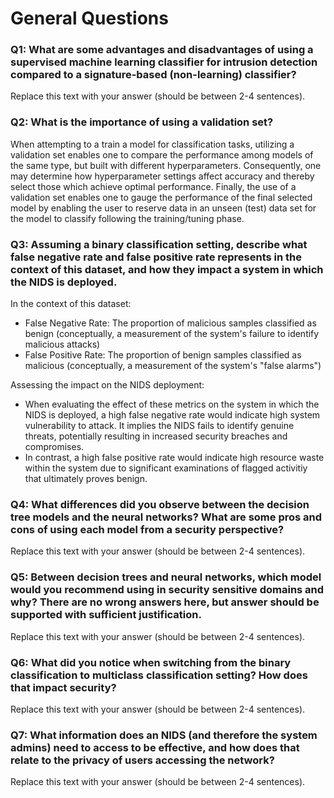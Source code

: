 # General Questions

### Q1: What are some advantages and disadvantages of using a supervised machine learning classifier for intrusion detection compared to a signature-based (non-learning) classifier?

Replace this text with your answer (should be between 2-4 sentences).

### Q2: What is the importance of using a validation set?

When attempting to a train a model for classification tasks, utilizing a validation set enables one to compare the performance among models of the same type, but built with different hyperparameters. Consequently, one may determine how hyperparameter settings affect accuracy and thereby select those which achieve optimal performance. Finally, the use of a validation set enables one to gauge the performance of the final selected model by enabling the user to reserve data in an unseen (test) data set for the model to classify following the training/tuning phase.

### Q3: Assuming a binary classification setting, describe what false negative rate and false positive rate represents in the context of this dataset, and how they impact a system in which the NIDS is deployed.

In the context of this dataset:

- False Negative Rate: The proportion of malicious samples classified as benign (conceptually, a measurement of the system's failure to identify malicious attacks)
- False Positive Rate: The proportion of benign samples classified as malicious (conceptually, a measurement of the system's "false alarms")

Assessing the impact on the NIDS deployment:
- When evaluating the effect of these metrics on the system in which the NIDS is deployed, a high false negative rate would indicate high system vulnerability to attack. It implies the NIDS fails to identify genuine threats, potentially resulting in increased security breaches and compromises.
- In contrast, a high false positive rate would indicate high resource waste within the system due to significant examinations of flagged activitiy that ultimately proves benign.

### Q4: What differences did you observe between the decision tree models and the neural networks? What are some pros and cons of using each model from a security perspective?

Replace this text with your answer (should be between 2-4 sentences).

### Q5: Between decision trees and neural networks, which model would you recommend using in security sensitive domains and why? There are no wrong answers here, but answer should be supported with sufficient justification.

Replace this text with your answer (should be between 2-4 sentences).

### Q6: What did you notice when switching from the binary classification to multiclass classification setting? How does that impact security?

Replace this text with your answer (should be between 2-4 sentences).

### Q7: What information does an NIDS (and therefore the system admins) need to access to be effective, and how does that relate to the privacy of users accessing the network?

Replace this text with your answer (should be between 2-4 sentences).